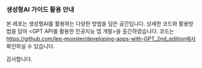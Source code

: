 ### 생성형AI 가이드 활용 안내

본 레포는 생성형AI를 활용하는 다양한 방법을 담은 공간입니다.
상세한 코드와 활용방법을 담아 <GPT API를 활용한 인공지능 앱 개발>을 출간하였습니다.
코드는 https://github.com/lee-monster/developing-apps-with-GPT_2nd_edition에서 확인하실 수 있습니다.

감사합니다.
